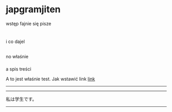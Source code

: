 # japgramjiten
wstęp
fajnie się pisze

# 

i co dajel

## 

no właśnie

### 

a spis treści

A to jest właśnie test. Jak wstawić link [link](http://japanesegrammar.pl) 


---



---

私は学生です。

---


